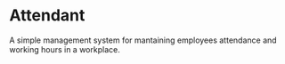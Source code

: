 # Attendant
A simple management system for mantaining employees attendance and working hours in a workplace.

